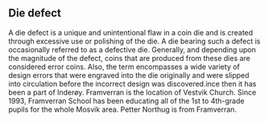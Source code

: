 ## Die defect

A die defect is a unique and unintentional flaw in a coin die and is created through excessive use or polishing of the die. A die bearing such a defect is occasionally referred to as a defective die. Generally, and depending upon the magnitude of the defect, coins that are produced from these dies are considered error coins. Also, the term encompasses a wide variety of design errors that were engraved into the die originally and were slipped into circulation before the incorrect design was discovered.ince then it has been a part of Inderøy.
Framverran is the location of Vestvik Church. Since 1993, Framverran School has been educating all of the 1st to 4th-grade pupils for the whole Mosvik area. Petter Northug is from Framverran.

